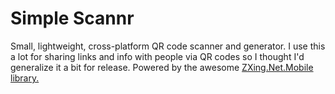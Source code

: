 # Simple Scannr
Small, lightweight, cross-platform QR code scanner and generator. I use this a lot for sharing links and info with people via QR codes so I thought I'd generalize it a bit for release. Powered by the awesome [ZXing.Net.Mobile library.](https://github.com/Redth/ZXing.Net.Mobile)